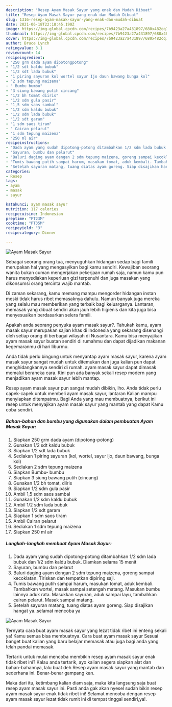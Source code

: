 ```yaml
---
description: "Resep Ayam Masak Sayur yang enak dan Mudah Dibuat"
title: "Resep Ayam Masak Sayur yang enak dan Mudah Dibuat"
slug: 1316-resep-ayam-masak-sayur-yang-enak-dan-mudah-dibuat
date: 2021-06-18T22:18:45.190Z
image: https://img-global.cpcdn.com/recipes/7b9423a27a431897/680x482cq70/ayam-masak-sayur-foto-resep-utama.jpg
thumbnail: https://img-global.cpcdn.com/recipes/7b9423a27a431897/680x482cq70/ayam-masak-sayur-foto-resep-utama.jpg
cover: https://img-global.cpcdn.com/recipes/7b9423a27a431897/680x482cq70/ayam-masak-sayur-foto-resep-utama.jpg
author: Bruce Lynch
ratingvalue: 3.1
reviewcount: 14
recipeingredient:
- "250 grm dada ayam dipotongpotong"
- "1/2 sdt kaldu bubuk"
- "1/2 sdt lada bubuk"
- "1 piring sayuran kol wortel sayur Ijo daun bawang bunga kol"
- "2 sdm tepung maizena"
- " Bumbu bumbu"
- "3 siung bawang putih cincang"
- "1/2 bh tomat diiris"
- "1/2 sdm gula pasir"
- "1,5 sdm saos sambal"
- "1/2 sdm kaldu bubuk"
- "1/2 sdm lada bubuk"
- "1/2 sdt garam"
- "1 sdm saos tiram"
- " Cairan pelarut"
- "1 sdm tepung maizena"
- "250 ml air"
recipeinstructions:
- "Dada ayam yang sudah dipotong-potong ditambahkan 1/2 sdm lada bubuk dan 1/2 sdm kaldu bubuk. Diamkan selama 15 menit"
- "Sayuran, bumbu dan pelarut"
- "Baluri daging ayam dengan 2 sdm tepung maizena, goreng sampai kecoklatan. Tiriskan dan tempatkan dipiring saji."
- "Tumis bawang putih sampai harum, masukan tomat, aduk kembali. Tambahkan wortel, masak sampai setengah matang. Masukan bumbu lainnya aduk rata. Masukkan sayuran, aduk sampai layu, tambahkan cairan pelarut. Masak sampai matang."
- "Setelah sayuran matang, tuang diatas ayam goreng. Siap disajikan hangat ya..selamat mencoba ya"
categories:
- Resep
tags:
- ayam
- masak
- sayur

katakunci: ayam masak sayur 
nutrition: 117 calories
recipecuisine: Indonesian
preptime: "PT23M"
cooktime: "PT35M"
recipeyield: "3"
recipecategory: Dinner

---
```



![Ayam Masak Sayur](https://img-global.cpcdn.com/recipes/7b9423a27a431897/680x482cq70/ayam-masak-sayur-foto-resep-utama.jpg)

Sebagai seorang orang tua, menyuguhkan hidangan sedap bagi famili merupakan hal yang mengasyikan bagi kamu sendiri. Kewajiban seorang  wanita bukan cuman mengerjakan pekerjaan rumah saja, namun kamu pun harus menyediakan keperluan gizi terpenuhi dan juga masakan yang dikonsumsi orang tercinta wajib mantab.

Di zaman  sekarang, kamu memang mampu mengorder hidangan instan meski tidak harus ribet memasaknya dahulu. Namun banyak juga mereka yang selalu mau memberikan yang terbaik bagi keluarganya. Lantaran, memasak yang dibuat sendiri akan jauh lebih higienis dan kita juga bisa menyesuaikan berdasarkan selera famili. 



Apakah anda seorang penyuka ayam masak sayur?. Tahukah kamu, ayam masak sayur merupakan sajian khas di Indonesia yang sekarang disenangi oleh setiap orang di berbagai wilayah di Nusantara. Kamu bisa menyajikan ayam masak sayur buatan sendiri di rumahmu dan dapat dijadikan makanan kegemaranmu di hari liburmu.

Anda tidak perlu bingung untuk menyantap ayam masak sayur, karena ayam masak sayur sangat mudah untuk ditemukan dan juga kalian pun dapat menghidangkannya sendiri di rumah. ayam masak sayur dapat dimasak memalui beraneka cara. Kini pun ada banyak sekali resep modern yang menjadikan ayam masak sayur lebih mantap.

Resep ayam masak sayur pun sangat mudah dibikin, lho. Anda tidak perlu capek-capek untuk membeli ayam masak sayur, lantaran Kalian mampu menyiapkan ditempatmu. Bagi Anda yang mau membuatnya, berikut ini resep untuk menyajikan ayam masak sayur yang mantab yang dapat Kamu coba sendiri.

<!--inarticleads1-->

##### Bahan-bahan dan bumbu yang digunakan dalam pembuatan Ayam Masak Sayur:

1. Siapkan 250 grm dada ayam (dipotong-potong)
1. Gunakan 1/2 sdt kaldu bubuk
1. Siapkan 1/2 sdt lada bubuk
1. Sediakan 1 piring sayuran (kol, wortel, sayur Ijo, daun bawang, bunga kol)
1. Sediakan 2 sdm tepung maizena
1. Siapkan  Bumbu- bumbu
1. Siapkan 3 siung bawang putih (cincang)
1. Gunakan 1/2 bh tomat, diiris
1. Siapkan 1/2 sdm gula pasir
1. Ambil 1,5 sdm saos sambal
1. Gunakan 1/2 sdm kaldu bubuk
1. Ambil 1/2 sdm lada bubuk
1. Siapkan 1/2 sdt garam
1. Siapkan 1 sdm saos tiram
1. Ambil  Cairan pelarut
1. Sediakan 1 sdm tepung maizena
1. Siapkan 250 ml air




<!--inarticleads2-->

##### Langkah-langkah membuat Ayam Masak Sayur:

1. Dada ayam yang sudah dipotong-potong ditambahkan 1/2 sdm lada bubuk dan 1/2 sdm kaldu bubuk. Diamkan selama 15 menit
1. Sayuran, bumbu dan pelarut
1. Baluri daging ayam dengan 2 sdm tepung maizena, goreng sampai kecoklatan. Tiriskan dan tempatkan dipiring saji.
1. Tumis bawang putih sampai harum, masukan tomat, aduk kembali. Tambahkan wortel, masak sampai setengah matang. Masukan bumbu lainnya aduk rata. Masukkan sayuran, aduk sampai layu, tambahkan cairan pelarut. Masak sampai matang.
1. Setelah sayuran matang, tuang diatas ayam goreng. Siap disajikan hangat ya..selamat mencoba ya
<img src="//assets-global.cpcdn.com/assets/icons/button_play-2c75c40dde080a61004c1f40b05d8f140eaff45d7e9e6481dc71c63d2e7c4909.png" alt="Ayam Masak Sayur">



Ternyata cara buat ayam masak sayur yang lezat tidak ribet ini enteng sekali ya! Kamu semua bisa membuatnya. Cara buat ayam masak sayur Sesuai banget buat kalian yang baru belajar memasak atau juga bagi anda yang telah pandai memasak.

Tertarik untuk mulai mencoba membikin resep ayam masak sayur enak tidak ribet ini? Kalau anda tertarik, ayo kalian segera siapkan alat dan bahan-bahannya, lalu buat deh Resep ayam masak sayur yang mantab dan sederhana ini. Benar-benar gampang kan. 

Maka dari itu, ketimbang kalian diam saja, maka kita langsung saja buat resep ayam masak sayur ini. Pasti anda gak akan nyesel sudah bikin resep ayam masak sayur enak tidak ribet ini! Selamat mencoba dengan resep ayam masak sayur lezat tidak rumit ini di tempat tinggal sendiri,ya!.

